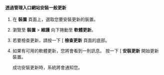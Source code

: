 <!--author=SharS last changed: 9/17/15-->

#### 透過管理入口網站安裝一般更新

1. 在 **裝置** 頁面上，選取您要安裝更新的裝置。

2. 瀏覽至 **裝置** > **維護** 向下捲動至 **軟體更新**。

3. 若要檢查更新，請按一下 [ **檢查更新** 頁面的底部。

4. 如果有可用的軟體更新，您將會看到一則訊息。 按一下 [ **安裝更新** 開始更新裝置。

    成功安裝更新時，系統將會通知您。
